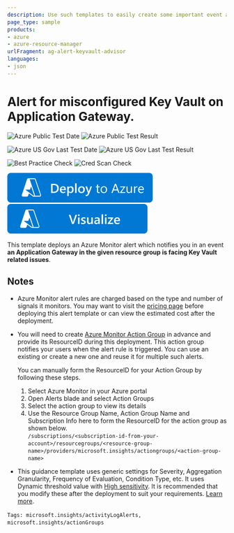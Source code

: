 ```yaml
---
description: Use such templates to easily create some important event alerts for your Azure Application Gateway.
page_type: sample
products:
- azure
- azure-resource-manager
urlFragment: ag-alert-keyvault-advisor
languages:
- json
---
```

# Alert for misconfigured Key Vault on Application Gateway.

![Azure Public Test Date](https://azurequickstartsservice.blob.core.windows.net/badges/demos/ag-alert-keyvault-advisor/PublicLastTestDate.svg)
![Azure Public Test Result](https://azurequickstartsservice.blob.core.windows.net/badges/demos/ag-alert-keyvault-advisor/PublicDeployment.svg)

![Azure US Gov Last Test Date](https://azurequickstartsservice.blob.core.windows.net/badges/demos/ag-alert-keyvault-advisor/FairfaxLastTestDate.svg)
![Azure US Gov Last Test Result](https://azurequickstartsservice.blob.core.windows.net/badges/demos/ag-alert-keyvault-advisor/FairfaxDeployment.svg)

![Best Practice Check](https://azurequickstartsservice.blob.core.windows.net/badges/demos/ag-alert-keyvault-advisor/BestPracticeResult.svg)
![Cred Scan Check](https://azurequickstartsservice.blob.core.windows.net/badges/demos/ag-alert-keyvault-advisor/CredScanResult.svg)

[![Deploy To Azure](https://raw.githubusercontent.com/Azure/azure-quickstart-templates/master/1-CONTRIBUTION-GUIDE/images/deploytoazure.svg?sanitize=true)](https://portal.azure.com/#create/Microsoft.Template/uri/https%3A%2F%2Fraw.githubusercontent.com%2FAzure%2Fazure-quickstart-templates%2Fmaster%2Fdemos%2Fag-alert-keyvault-advisor%2Fazuredeploy.json)
[![Visualize](https://raw.githubusercontent.com/Azure/azure-quickstart-templates/master/1-CONTRIBUTION-GUIDE/images/visualizebutton.svg?sanitize=true)](http://armviz.io/#/?load=https%3A%2F%2Fraw.githubusercontent.com%2FAzure%2Fazure-quickstart-templates%2Fmaster%2Fdemos%2Fag-alert-keyvault-advisor%2Fazuredeploy.json)

This template deploys an Azure Monitor alert which notifies you in an event **an Application Gateway in the given resource group is facing Key Vault related issues**.

## Notes

- Azure Monitor alert rules are charged based on the type and number of signals it monitors. You may want to visit the [pricing page](https://azure.microsoft.com/pricing/details/monitor/) before deploying this alert template or can view the estimated cost after the deployment.

- You will need to create [Azure Monitor Action Group](https://docs.microsoft.com/azure/azure-monitor/alerts/action-groups) in advance and provide its ResourceID during this deployment. This action group notifies your users when the alert rule is triggered. You can use an existing or create a new one and reuse it for multiple such alerts.

  You can manually form the ResourceID for your Action Group by following these steps.
   1. Select Azure Monitor in your Azure portal
   1. Open Alerts blade and select Action Groups
   1. Select the action group to view its details
   1. Use the Resource Group Name, Action Group Name and Subscription Info here to form the ResourceID for the action group as shown below. <br>
`/subscriptions/<subscription-id-from-your-account>/resourcegroups/<resource-group-name>/providers/microsoft.insights/actiongroups/<action-group-name>`

- This guidance template uses generic settings for Severity, Aggregation Granularity, Frequency of Evaluation, Condition Type, etc. It uses Dynamic threshold value with [High sensitivity](https://docs.microsoft.com/azure/azure-monitor/alerts/alerts-dynamic-thresholds#what-does-sensitivity-setting-in-dynamic-thresholds-mean). It is recommended that you modify these after the deployment to suit your requirements. [Learn more](https://docs.microsoft.com/azure/azure-monitor/alerts/alerts-metric-overview).

`Tags: microsoft.insights/activityLogAlerts, microsoft.insights/actionGroups`
